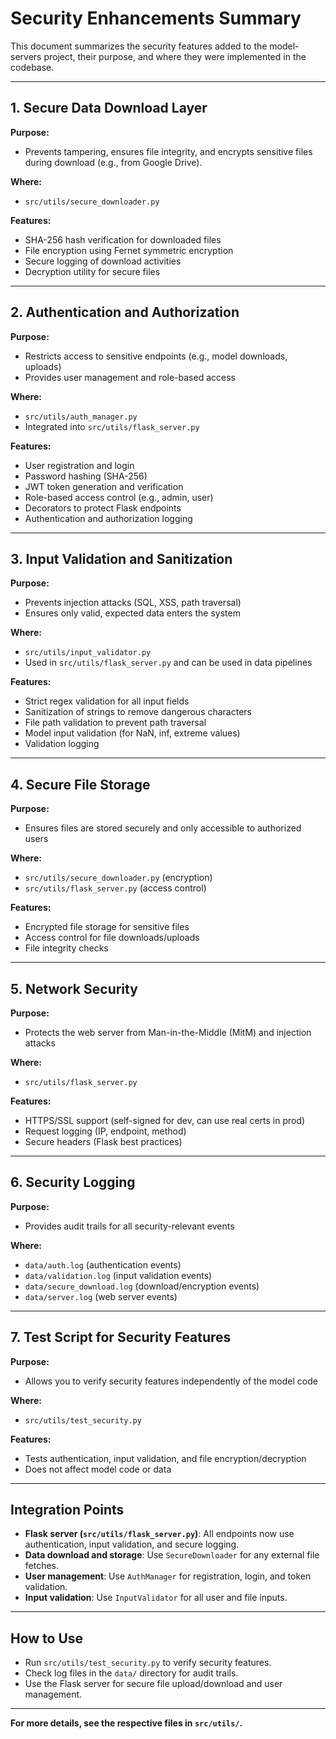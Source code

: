 # Security Enhancements Summary

This document summarizes the security features added to the model-servers project, their purpose, and where they were implemented in the codebase.

---

## 1. Secure Data Download Layer
**Purpose:**
- Prevents tampering, ensures file integrity, and encrypts sensitive files during download (e.g., from Google Drive).

**Where:**
- `src/utils/secure_downloader.py`

**Features:**
- SHA-256 hash verification for downloaded files
- File encryption using Fernet symmetric encryption
- Secure logging of download activities
- Decryption utility for secure files

---

## 2. Authentication and Authorization
**Purpose:**
- Restricts access to sensitive endpoints (e.g., model downloads, uploads)
- Provides user management and role-based access

**Where:**
- `src/utils/auth_manager.py`
- Integrated into `src/utils/flask_server.py`

**Features:**
- User registration and login
- Password hashing (SHA-256)
- JWT token generation and verification
- Role-based access control (e.g., admin, user)
- Decorators to protect Flask endpoints
- Authentication and authorization logging

---

## 3. Input Validation and Sanitization
**Purpose:**
- Prevents injection attacks (SQL, XSS, path traversal)
- Ensures only valid, expected data enters the system

**Where:**
- `src/utils/input_validator.py`
- Used in `src/utils/flask_server.py` and can be used in data pipelines

**Features:**
- Strict regex validation for all input fields
- Sanitization of strings to remove dangerous characters
- File path validation to prevent path traversal
- Model input validation (for NaN, inf, extreme values)
- Validation logging

---

## 4. Secure File Storage
**Purpose:**
- Ensures files are stored securely and only accessible to authorized users

**Where:**
- `src/utils/secure_downloader.py` (encryption)
- `src/utils/flask_server.py` (access control)

**Features:**
- Encrypted file storage for sensitive files
- Access control for file downloads/uploads
- File integrity checks

---

## 5. Network Security
**Purpose:**
- Protects the web server from Man-in-the-Middle (MitM) and injection attacks

**Where:**
- `src/utils/flask_server.py`

**Features:**
- HTTPS/SSL support (self-signed for dev, can use real certs in prod)
- Request logging (IP, endpoint, method)
- Secure headers (Flask best practices)

---

## 6. Security Logging
**Purpose:**
- Provides audit trails for all security-relevant events

**Where:**
- `data/auth.log` (authentication events)
- `data/validation.log` (input validation events)
- `data/secure_download.log` (download/encryption events)
- `data/server.log` (web server events)

---

## 7. Test Script for Security Features
**Purpose:**
- Allows you to verify security features independently of the model code

**Where:**
- `src/utils/test_security.py`

**Features:**
- Tests authentication, input validation, and file encryption/decryption
- Does not affect model code or data

---

## Integration Points
- **Flask server (`src/utils/flask_server.py`)**: All endpoints now use authentication, input validation, and secure logging.
- **Data download and storage**: Use `SecureDownloader` for any external file fetches.
- **User management**: Use `AuthManager` for registration, login, and token validation.
- **Input validation**: Use `InputValidator` for all user and file inputs.

---

## How to Use
- Run `src/utils/test_security.py` to verify security features.
- Check log files in the `data/` directory for audit trails.
- Use the Flask server for secure file upload/download and user management.

---

**For more details, see the respective files in `src/utils/`.** 